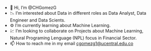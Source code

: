 - 👋 Hi, I’m @CHGomezG
- 📉 I’m interested about Data in different roles as Data Analyst, Data Engineer and Data Scients.
- ⚙ I’m currently learning about Machine Learning.
- 💹 I’m looking to collaborate on Projects about Machine Learning, Natural Programing Lenguage (NPL) focus in Financial Sector.
- 📫 How to reach me in my email cgomezg1@ucentral.edu.co

<!---
CHGomezG/CHGomezG is a ✨ special ✨ repository because its `README.md` (this file) appears on your GitHub profile.
You can click the Preview link to take a look at your changes.
--->
